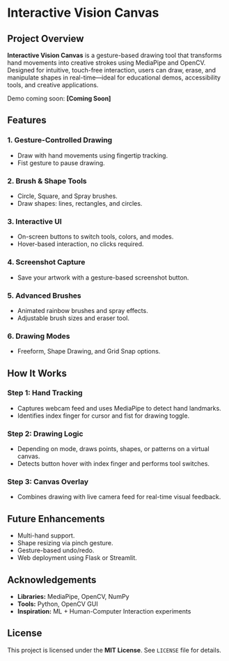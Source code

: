 # Interactive Vision Canvas

## Project Overview
**Interactive Vision Canvas** is a gesture-based drawing tool that transforms hand movements into creative strokes using MediaPipe and OpenCV. Designed for intuitive, touch-free interaction, users can draw, erase, and manipulate shapes in real-time—ideal for educational demos, accessibility tools, and creative applications.

Demo coming soon: **[Coming Soon]**

## Features

### 1. Gesture-Controlled Drawing
- Draw with hand movements using fingertip tracking.
- Fist gesture to pause drawing.

### 2. Brush & Shape Tools
- Circle, Square, and Spray brushes.
- Draw shapes: lines, rectangles, and circles.

### 3. Interactive UI
- On-screen buttons to switch tools, colors, and modes.
- Hover-based interaction, no clicks required.

### 4. Screenshot Capture
- Save your artwork with a gesture-based screenshot button.

### 5. Advanced Brushes
- Animated rainbow brushes and spray effects.
- Adjustable brush sizes and eraser tool.

### 6. Drawing Modes
- Freeform, Shape Drawing, and Grid Snap options.

## How It Works

### Step 1: Hand Tracking
- Captures webcam feed and uses MediaPipe to detect hand landmarks.
- Identifies index finger for cursor and fist for drawing toggle.

### Step 2: Drawing Logic
- Depending on mode, draws points, shapes, or patterns on a virtual canvas.
- Detects button hover with index finger and performs tool switches.

### Step 3: Canvas Overlay
- Combines drawing with live camera feed for real-time visual feedback.

## Future Enhancements
- Multi-hand support.
- Shape resizing via pinch gesture.
- Gesture-based undo/redo.
- Web deployment using Flask or Streamlit.

## Acknowledgements
- **Libraries:** MediaPipe, OpenCV, NumPy
- **Tools:** Python, OpenCV GUI
- **Inspiration:** ML + Human-Computer Interaction experiments

## License
This project is licensed under the **MIT License**. See `LICENSE` file for details.
